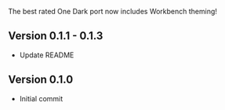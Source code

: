 The best rated One Dark port now includes Workbench theming!

## Version 0.1.1 - 0.1.3

- Update README

## Version 0.1.0

- Initial commit
